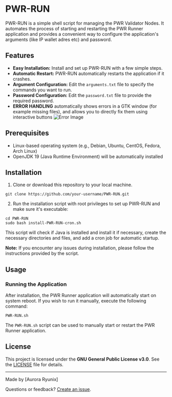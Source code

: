 # PWR-RUN

PWR-RUN is a simple shell script for managing the PWR Validator Nodes. It automates the process of starting and restarting the PWR Runner application and provides a convenient way to configure the application's arguments (like IP wallet adres etc) and password.

## Features

- **Easy Installation:** Install and set up PWR-RUN with a few simple steps.
- **Automatic Restart:** PWR-RUN automatically restarts the application if it crashes.
- **Argument Configuration:** Edit the `arguments.txt` file to specify the commands you want to run.
- **Password Configuration:** Edit the `password.txt` file to provide the required password.
- **ERROR HANDLING** automatically shows errors in a GTK window (for example missing files), and allows you to directly fix them using interactive buttons
![Error Image](https://github.com/AuroraRyunix/PWR-auto-installer/blob/main/error-images/error-typical.png)


## Prerequisites

- Linux-based operating system (e.g., Debian, Ubuntu, CentOS, Fedora, Arch Linux)
- OpenJDK 19 (Java Runtime Environment) will be automatically installed

## Installation

1. Clone or download this repository to your local machine.

```shell
git clone https://github.com/your-username/PWR-RUN.git
```

2. Run the installation script with root privileges to set up PWR-RUN and make sure it's executable:

```shell
cd PWR-RUN
sudo bash install-PWR-RUN-cron.sh
```

This script will check if Java is installed and install it if necessary, create the necessary directories and files, and add a cron job for automatic startup.

**Note:** If you encounter any issues during installation, please follow the instructions provided by the script.

## Usage

### Running the Application

After installation, the PWR Runner application will automatically start on system reboot. If you wish to run it manually, execute the following command:

```
PWR-RUN.sh
```

The `PWR-RUN.sh` script can be used to manually start or restart the PWR Runner application.

## License

This project is licensed under the **GNU General Public License v3.0**. See the [LICENSE](LICENSE) file for details.

---

Made by [Aurora Ryunix]

Questions or feedback? [Create an issue](https://github.com/AuroraRyunix/PWR-auto-installer/issues).

